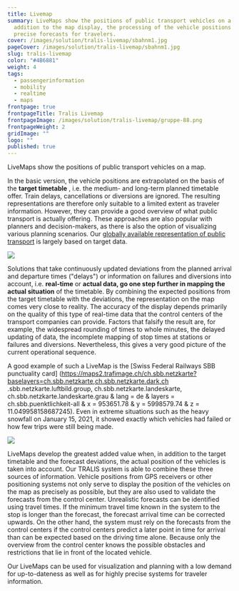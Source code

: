 ```yaml
---
title: Livemap
summary: LiveMaps show the positions of public transport vehicles on a map. In
  addition to the map display, the processing of the vehicle positions creates
  precise forecasts for travelers.
cover: /images/solution/tralis-livemap/sbahnm1.jpg
pageCover: /images/solution/tralis-livemap/sbahnm1.jpg
slug: tralis-livemap
color: "#4B6881"
weight: 4
tags:
  - passengerinformation
  - mobility
  - realtime
  - maps
frontpage: true
frontpageTitle: Tralis Livemap
frontpageImage: /images/solution/tralis-livemap/gruppe-88.png
frontpageWeight: 2
gridImage: ""
logo: ""
published: true
---
```

LiveMaps show the positions of public transport vehicles on a map.

In the basic version, the vehicle positions are extrapolated on the basis of the **target timetable** , i.e. the medium- and long-term planned timetable offer. Train delays, cancellations or diversions are ignored. The resulting representations are therefore only suitable to a limited extent as traveler information. However, they can provide a good overview of what public transport is actually offering. These approaches are also popular with planners and decision-makers, as there is also the option of visualizing various planning scenarios. Our [globally available representation of public transport](https://tracker.geops.ch/?z=6&s=1&x=1150450.8381&y=6451274.7870&l=transport) is largely based on target data.

![](/images/solution/tralis-livemap/tracker-worldwide.png)

Solutions that take continuously updated deviations from the planned arrival and departure times ("delays") or information on failures and diversions into account, i.e.  **real-time**  or  **actual data, go one step further in mapping the actual situation**  of the timetable. By combining the expected positions from the target timetable with the deviations, the representation on the map comes very close to reality. The accuracy of the display depends primarily on the quality of this type of real-time data that the control centers of the transport companies can provide. Factors that falsify the result are, for example, the widespread rounding of times to whole minutes, the delayed updating of data, the incomplete mapping of stop times at stations or failures and diversions. Nevertheless, this gives a very good picture of the current operational sequence.

A good example of such a LiveMap is the \[Swiss Federal Railways SBB punctuality card] (https://maps2.trafimage.ch/ch.sbb.netzkarte?baselayers=ch.sbb.netzkarte,ch.sbb.netzkarte.dark,ch .sbb.netzkarte.luftbild.group, ch.sbb.netzkarte.landeskarte, ch.sbb.netzkarte.landeskarte.grau & lang = de & layers = ch.sbb.puenktlichkeit-all & x = 953651.78 & y = 5998579.74 & z = 11.049958158687245). Even in extreme situations such as the heavy snowfall on January 15, 2021, it showed exactly which vehicles had failed or how few trips were still being made.

![](/images/solution/tralis-livemap/livemap.jpg)

LiveMaps develop the greatest added value when, in addition to the target timetable and the forecast deviations, the actual position of the vehicles is taken into account. Our TRALIS system is able to combine these three sources of information. Vehicle positions from GPS receivers or other positioning systems not only serve to display the position of the vehicles on the map as precisely as possible, but they are also used to validate the forecasts from the control center. Unrealistic forecasts can be identified using travel times. If the minimum travel time known in the system to the stop is longer than the forecast, the forecast arrival time can be corrected upwards. On the other hand, the system must rely on the forecasts from the control centers if the control centers predict a later point in time for arrival than can be expected based on the driving time alone. Because only the overview from the control center knows the possible obstacles and restrictions that lie in front of the located vehicle.

Our LiveMaps can be used for visualization and planning with a low demand for up-to-dateness as well as for highly precise systems for traveler information.